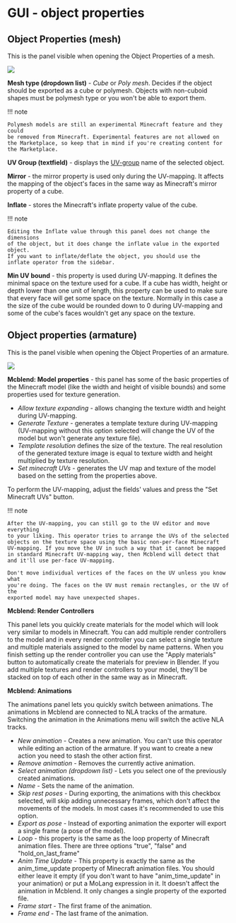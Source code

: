# GUI - object properties

## Object Properties (mesh)
This is the panel visible when opening the Object Properties of a mesh.

![](/mcblend/img/object_properties_mesh.png)

**Mesh type (dropdown list)** - *Cube* or *Poly mesh*. Decides if the object
should be exported as a cube or polymesh. Objects with non-cuboid shapes must
be polymesh type or you won't be able to export them.

!!! note

    Polymesh models are still an experimental Minecraft feature and they could
    be removed from Minecraft. Experimental features are not allowed on
    the Marketplace, so keep that in mind if you're creating content for
    the Marketplace.

**UV Group (textfield)** - displays the [UV-group](/mcblend/uv_groups) name of the
selected object.

**Mirror** - the mirror property is used only during the
UV-mapping. It affects the mapping of the object's faces in the same way as
Minecraft's mirror property of a cube.

**Inflate** - stores the Minecraft's inflate property value of the cube.

!!! note

    Editing the Inflate value through this panel does not change the dimensions
    of the object, but it does change the inflate value in the exported object.
    If you want to inflate/deflate the object, you should use the
    inflate operator from the sidebar.

**Min UV bound** - this property is used during UV-mapping. It defines the
minimal space on the texture used for a cube. If a cube has width, height
or depth lower than one unit of length, this property can be used to make sure
that every face will get some space on the texture. Normally in this case a
the size of the cube would be rounded down to 0 during UV-mapping and some of
the cube's faces wouldn't get any space on the texture. 

## Object properties (armature)
This is the panel visible when opening the Object Properties of an armature.

![](/mcblend/img/object_properties_armature.png)

**Mcblend: Model properties** - this panel has some of the basic properties of
the Minecraft model (like the width and height of visible bounds) and some properties
used for texture generation.

- *Allow texture expanding* - allows changing the texture width and height during
UV-mapping.
- *Generate Texture* - generates a template texture during UV-mapping
(UV-mapping without this option selected will change the UV of the model but
won't generate any texture file).
- *Template resolution* defines the size of the texture. The real resolution of
the generated texture image is equal to texture width and height multiplied
by texture resolution.
- *Set minecraft UVs* - generates the UV map and texture of the model
  based on the setting from the properties above.

To perform the UV-mapping, adjust the fields' values and press the "Set Minecraft
UVs" button.

!!! note

    After the UV-mapping, you can still go to the UV editor and move everything
    to your liking. This operator tries to arrange the UVs of the selected
    objects on the texture space using the basic non-per-face Minecraft
    UV-mapping. If you move the UV in such a way that it cannot be mapped
    in standard Minecraft UV-mapping way, then Mcblend will detect that
    and it'll use per-face UV-mapping.

    Don't move individual vertices of the faces on the UV unless you know what
    you're doing. The faces on the UV must remain rectangles, or the UV of the
    exported model may have unexpected shapes.


**Mcblend: Render Controllers**

This panel lets you quickly create materials for the model which will look
very similar to models in Minecraft. You can add multiple render controllers
to the model and in every render controller you can select a single texture and
multiple materials assigned to the model by name patterns. When you finish
setting up the render controller you can use the "Apply materials" button to
automatically create the materials for preview in Blender. If you add multiple
textures and render controllers to your model, they'll be stacked on top of each
other in the same way as in Minecraft.

**Mcblend: Animations**

The animations panel lets you quickly switch between animations. The animations
in Mcblend are connected to NLA tracks of the armature. Switching the animation
in the Animations menu will switch the active NLA tracks.

- *New animation* - Creates a new animation. You can't use this operator while
  editing an action of the armature. If you want to create a new action you
  need to stash the other action first.
- *Remove animation* - Removes the currently active animation.
- *Select animation (dropdown list)* - Lets you select one of the previously
  created animations.
- *Name* - Sets the name of the animation.
- *Skip rest poses* - During exporting, the animations with this checkbox
  selected, will skip adding unnecessary frames, which don't affect the movements
  of the models. In most cases it's recommended to use this option.
- *Export as pose* - Instead of exporting animation the exporter will export
  a single frame (a pose of the model).
- *Loop* - this property is the same as the loop property of Minecraft
  animation files. There are three options "true", "false" and
  "hold_on_last_frame"
- *Anim Time Update* - This property is exactly the same as the
  anim_time_update property of Minecraft animation files. You should either
  leave it empty (if you don't want to have "anim_time_update" in your
  animation) or put a MoLang expression in it. It doesn't affect the animation
  in Mcblend. It only changes a single property of the exported file.
- *Frame start* - The first frame of the animation.
- *Frame end* - The last frame of the animation.
